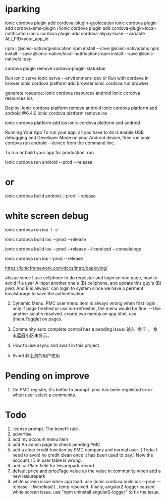 # iparking

ionic cordova plugin add cordova-plugin-geolocation
ionic cordova plugin add cordova-sms-plugin
//ionic cordova plugin add cordova-plugin-local-notification
ionic cordova plugin add cordova-alipay-base --variable ALI_PID=your_app_id

npm i @ionic-native/geolocation
npm install --save @ionic-native/sms
npm install --save @ionic-native/local-notifications
npm install --save @ionic-native/alipay

cordova plugin remove cordova-plugin-statusbar



Run
ionic serve
ionic serve --environment=dev 
or Run with cordova in brower
ionic cordova platform add browser
ionic cordova run browser



generate resource:
ionic cordova resources android
ionic cordova resources ios

Deploy: 
ionic cordova platform remove android
ionic cordova platform add android     @6.4.0
ionic cordova platform remove ios


ionic cordova platform add ios 
ionic cordova platform add android 




Running Your App
To run your app, all you have to do is enable USB debugging and Developer Mode on your Android device, then run ionic cordova run android --device from the command line.

To run or build your app for production, run

ionic cordova run android --prod --release
# or
ionic cordova build android --prod --release


# white screen debug
ionic cordova run ios -l -c


ionic cordova build ios --prod --release 

ionic cordova build ios --prod --release --livereload --consolelogs

ionic cordova run ios --prod --release

https://ionicframework.com/docs/intro/deploying/






#Issue
since I use cellphone to do regeister and login on one page, how to avoid if a user A  input another one's (B) cellphone, and update this guy's (B) pwd.  And B is always' can login to system since we have a perment localstorage to save the authentication.


2. Dynamic Menu. PMC user menu item is always wrong when first login , only if page freshed or use ion-refresher, the menu would be fine.
--Use another solutin resolved. create two menus on app.html, use [menuToggle] on pages.

3. Community auto complete control has a pending issue: 输入 '金丰'， 金丰蓝庭小区未显示。

4. How to use async and await in this project.

5. Avoid 非上海的用户使用


# Pending on improve
1. On PMC register, it's better to prompt 'pmc has been regeisted error'  when user select a community.


# Todo
1. license prompt. The benefit rule .
2. advertise
3. add my account menu item
4. add An admin page to check pending PMC
5. add a clear credit function by PMC company and normal user. ( Todo: I need to avoid no credit clean once it has been used to pay.) Now the account_ID in user table is wrong.
6. add carPlate field for leisurepark record. 
7. default price and priceTage value as the value in community when add a new leisurepark 
8. white screen issue when app load.  use (ionic cordova build ios --prod --release --livereload ) , temp resolved.
    finally, angular2-logger caused white screen issue. use "npm uninstall angular2-logger" to fix the issue.

